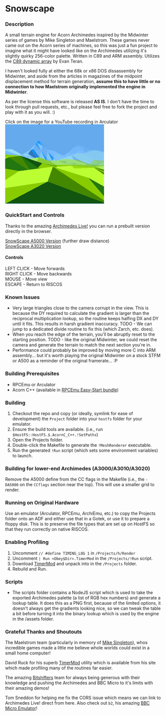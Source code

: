 # Snowscape

### Description
A small terrain engine for Acorn Archimedes inspired by the Midwinter series of games by Mike Singleton and Maelstrom. These games never came out on the Acorn  series of machines, so this was just a fun project to imagine what it might have looked like on the Archimedes utilizing it's slightly quirky 256-color palette. Written in C89 and ARM assembly. Utilizes the [C89 dynamic array](https://github.com/eteran/c-vector) by Evan Teran.

I haven't looked fully at either the 68k or x86 DOS dissassembly for Midwinter, and aside from the articles in magazines of the midpoint displacement method for terrain generation, **assume this to have little or no connection to how Maelstrom originally implemented the engine in Midwinter**.

As per the license this software is released **AS IS**. I don't have the time to look through pull requests, etc., but please feel free to fork the project and play with it as you will. :)

Click on the image for a YouTube recording in Arculator\
[![Click on the image for a YouTube recording in Arculator](terrain.png)](http://www.youtube.com/watch?v=fiJSxuPCPes "YouTube Video")

### QuickStart and Controls
Thanks to the amazing [Archimedes Live!](https://archi.medes.live/) you can run a prebuilt version directly in the browser.

[SnowScape A5000 Version](https://archi.medes.live#preset=a5000&ff=14400&disc=https://raw.githubusercontent.com/arkiruthis/snowscape/76909172634979cdaf4dc8cd4e31dbfa24f17d27/Images/snowscapeA5000.adf&autoboot=desktop%20filer_run%20adfs::0.$.!Snowscape) (further draw distance)\
[SnowScape A3020 Version](https://archi.medes.live#preset=a3020&ff=14400&disc=https://raw.githubusercontent.com/arkiruthis/snowscape/76909172634979cdaf4dc8cd4e31dbfa24f17d27/Images/snowscapeA3020.adf&autoboot=desktop%20filer_run%20adfs::0.$.!Snowscape) 


#### Controls
LEFT CLICK - Move forwards\
RIGHT CLICK - Move backwards\
MOUSE - Move view\
ESCAPE - Return to RISCOS

### Known Issues
- Very large triangles close to the camera corrupt in the view. This is because the DY required to calculate the gradient is larger than the reciprocal multiplication lookup, so the routine keeps halfing DX and DY until it fits. This results in harsh gradient inaccuracy. TODO - We can jump to a dedicated divide routine to fix this (which Zarch, etc. does). 
- When you reach the edge of the terrain, you'll be abruptly reset to the starting position. TODO - like the original Midwinter, we could reset the camera and generate the terrain to match the next section you're in. 
- Performance could probably be improved by moving more C into ARM assembly... but it's worth playing the original Midwinter on a stock STFM or A500 as a reminder of the original framerate... :P 

### Building Prerequisites
- RPCEmu or Arculator
- Acorn C++ (available in [RPCEmu Easy-Start bundle](https://www.marutan.net/rpcemu/index.php))

### Building
1. Checkout the repo and copy (or ideally, symlink for ease of development) the `Project` folder into your `hostfs` folder for your emulator.
2. Ensure the build tools are available. (i.e., run `$HostFS::HostFS.$.AcornC_C++.!SetPaths`)
3. Open the Projects folder.
4. Double-click the Makefile to generate the `!MeshRenderer` executable.
5. Run the generated `!Run` script (which sets some environment variables) to launch.

### Building for lower-end Archimedes (A3000/A3010/A3020)
Remove the A5000 define from the CC flags in the Makefile (i.e., the `-DA5000` on the `CCflags` section near the top). This will use a smaller grid to render.

### Running on Original Hardware
Use an emulator (Arculator, RPCEmu, ArchiEmu, etc.) to copy the Projects folder onto an ADF and either use that in a Gotek, or use it to prepare a floppy disk. This is to preserve the file types that are set up on HostFS so that they run correctly on native RISCOS. 

### Enabling Profiling
1. Uncomment `// #define TIMING_LOG 1` in `/Projects/h/Render`
2. Uncomment `| Run <Obey$Dir>.TimerMod` in the `/Projects/!Run` script.
3. Download [TimerMod](https://armclub.org.uk/free/) and unpack into in the `/Projects` folder.
4. Rebuild and Run.

### Scripts
- The scripts folder contains a NodeJS script which is used to take the exported Archimedes palette (a list of RGB hex numbers) and generate a lookup table. It does this as a PNG first, because of the limited options, it doesn't always get the gradients looking nice, so we can tweak the table a bit before turning it into the binary lookup which is used by the engine in the /assets folder. 

### Grateful Thanks and Shoutouts
The Maelstrom team (particularly in memory of [Mike Singleton](https://en.wikipedia.org/wiki/Mike_Singleton)), whos incredible games made a little me believe whole worlds could exist in a small home computer!

David Ruck for his superb [TimerMod](https://armclub.org.uk/free/) utility which is available from his site which made profiling many of the routines far easier.

The amazing [Bitshifters](https://bitshifters.github.io/index.html) team for always being generous with their knowledge and pushing the Archimedes and BBC Micro to it's limits with their amazing demos!

Tom Sneddon for helping me fix the CORS issue which means we can link to Archimedes Live! direct from here. Also check out `b2`, his amazing [BBC Micro Emulator](https://github.com/tom-seddon/b2)! 

